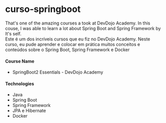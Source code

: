 # curso-springboot

That's one of the amazing courses a took at DevDojo Academy. In this couse, I was able to learn a lot about Spring Boot and Spring Framework by It's self.<br>
Este é um dos incríveis cursos que eu fiz no DevDojo Academy. Neste curso, eu pude aprender e colocar em prática muitos conceitos e conteúdos sobre o Spring Boot, Spring Framework e Docker

#### Course Name
- SpringBoot2 Essentials - DevDojo Academy

#### Technologies
- Java
- Spring Boot
- Spring Framework
- JPA e Hibernate
- Docker
